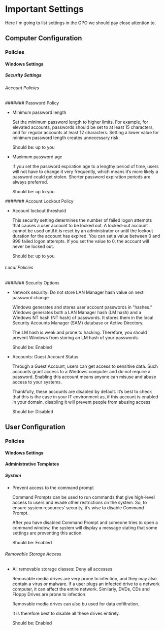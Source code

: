 # Important Settings

Here I'm going to list settings in the GPO we should pay close attention to.

## Computer Configuration
### Policies
#### Windows Settings
##### Security Settings
###### Account Policies
####### Password Policy
- Minimum password length

    Set the minimum password length to higher limits. For example, for elevated accounts, passwords should be set to at least 15 characters, and for regular accounts at least 12 characters. Setting a lower value for minimum password length creates unnecessary risk.

    Should be: up to you

- Maximum password age

    If you set the password expiration age to a lengthy period of time, users will not have to change it very frequently, which means it’s more likely a password could get stolen. Shorter password expiration periods are always preferred.

    Should be: up to you

####### Account Lockout Policy
- Account lockout threshold

    This security setting determines the number of failed logon attempts that causes a user account to be locked out. A locked-out account cannot be used until it is reset by an administrator or until the lockout duration for the account has expired. You can set a value between 0 and 999 failed logon attempts. If you set the value to 0, the account will never be locked out.

    Should be: up to you

###### Local Policies
####### Security Options
- Network security: Do not store LAN Manager hash value on next password change

    Windows generates and stores user account passwords in “hashes.” Windows generates both a LAN Manager hash (LM hash) and a Windows NT hash (NT hash) of passwords. It stores them in the local Security Accounts Manager (SAM) database or Active Directory.

    The LM hash is weak and prone to hacking. Therefore, you should prevent Windows from storing an LM hash of your passwords.

    Should be: Enabled

- Accounts: Guest Account Status

    Through a Guest Account, users can get access to sensitive data. Such accounts grant access to a Windows computer and do not require a password. Enabling this account means anyone can misuse and abuse access to your systems.

    Thankfully, these accounts are disabled by default. It’s best to check that this is the case in your IT environment as, if this account is enabled in your domain,  disabling it will prevent people from abusing access

    Should be: Disabled

## User Configuration
### Policies
#### Windows Settings
#### Administrative Templates
##### System
- Prevent access to the command prompt

    Command Prompts can be used to run commands that give high-level access to users and evade other restrictions on the system. So, to ensure system resources’ security, it’s wise to disable Command Prompt.

    After you have disabled Command Prompt and someone tries to open a command window, the system will display a message stating that some settings are preventing this action.

    Should be: Enabled

###### Removable Storage Access
- All removable storage classes: Deny all accesses

    Removable media drives are very prone to infection, and they may also contain a virus or malware. If a user plugs an infected drive to a network computer, it can affect the entire network. Similarly, DVDs, CDs and Floppy Drives are prone to infection.

    Removable media drives can also bu used for data exfiltration.

    It is therefore best to disable all these drives entirely.

    Should be: Enabled
